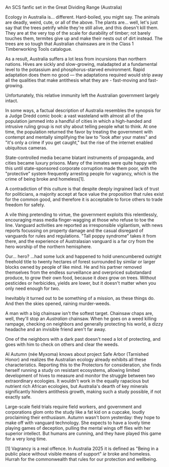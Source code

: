 An SCS fanfic set in the Great Dividing Range (Australia) 

Ecology in Australia is... different. Hard-boiled, you might say. The animals are deadly, weird, cute, or all of the above. The plants are... well, let's just say that the trees petrify while they're still alive, and this doesn't kill them. They are at the very top of the scale for durability of timber; rot barely touches them, termites give up and make their nests out of dirt instead. The trees are so tough that Australian chainsaws are in the Class 1 Timberworking Tools catalogue. 

As a result, Australia suffers a lot less from incursions than northern nations. Hives are sickly and slow-growing, maladapted at a fundamental level to the potassium and phosphorus-starved environment. Rapid adaptation does them no good &mdash; the adaptations required would strip away all the qualities that make antithesis what they are - fast-moving and fast-growing.

Unfortunately, this relative immunity left the Australian government largely intact. 

In some ways, a factual description of Australia resembles the synopsis for a Judge Dredd comic book: a vast wasteland with almost all of the population jammed into a handful of cities in which a high-handed and intrusive ruling group is not shy about telling people what to think. At one time, the population returned the favor by treating the government with contempt and mentally simplifying the law to "look after your mates" and "it's only a crime if you get caught," but the rise of the internet enabled ubiquitous cameras. 

State-controlled media became blatant instruments of propaganda, and cities became luxury prisons. Many of the inmates were quite happy with this until state-sponsored corporate corruption made them poor, with the "protective" system frequently arresting people for vagrancy, which is the crime of being broke and homeless[1]. 

A contradiction of this culture is that despite deeply ingrained lack of trust for politicians, a majority accept at face value the proposition that rules exist for the common good, and therefore it is acceptable to force others to trade freedom for safety.

A vile thing pretending to virtue, the government exploits this relentlessly, encouraging mass media finger-wagging at those who refuse to toe the line. Vanguard activities are reported as irresponsible vigilantism, with news reports focussing on property damage and the casual disregard of vanguards for rules and regulations. "Tall poppy syndrome" takes it from there, and the experience of Australasian vanguard is a far cry from the hero worship of the northern hemisphere.

Our... hero? ...had some luck and happened to hold unencumbered outright freehold title to twenty hectares of forest surrounded by similar or larger blocks owned by people of like mind. He and his partner removed themselves from the endless surveillance and overpriced substandard produce, to grow their own food, because it *does* grow on trees. Without pesticides or herbicides, yields are lower, but it doesn't matter when you only need enough for two. 

Inevitably it turned out to be something of a mission, as these things do. And then the skies opened, raining murder-weeds.

A man with a big chainsaw isn't the softest target. Chainsaw chaps are, well, they'll stop an _Australian_ chainsaw. When he goes on a weed killing rampage, checking on neighbors and generally protecting his world, a dizzy headache and an invisible friend aren't far away.

One of the neighbors with a dark past doesn't need a lot of protecting, and goes with him to check on others and clear the weeds.

AI Autumn (née Myxoma) knows about project Safe Arbor (Tarnished Honor) and realizes the Australian ecology already exhibits all these characteristics. Reporting this to the Protectors for consideration, she finds herself running a study on resistant ecosystems, allowing limited development of hives to measure and monitor the struggle between two extraordinary ecologies. It wouldn't work in the equally rapacious but nutrient rich African ecologies, but Australia's dearth of key minerals significantly hinders antithesis growth, making such a study possible, if not exactly safe.

Large-scale field trials require field workers, and government and corporations glom onto the study like a fat kid on a cupcake, loudly proclaiming their enthusiasm. Autumn wasn't born yesterday: they hope to make off with vanguard technology. She expects to have a lovely time playing games of deception, pulling the mental wings off flies with her superior intellect. But humans are cunning, and they have played this game for a very long time.

[1] Vagrancy is a real offence. In Australia 2025 it is defined as "Being in a public place without visible means of support" _ie_ broke and homeless. Hurrah for the commonwealth that rules for our protection and wellbeing.

